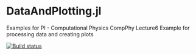 # DataAndPlotting.jl

Examples for PI - Computational Physics
CompPhy Lecture6 Example for processing data and creating plots

[![Build status](https://ci.appveyor.com/api/projects/status/6ca37lajfr6rnq3s/branch/master?svg=true)](https://ci.appveyor.com/project/jamesb6313/example2018/branch/master)
